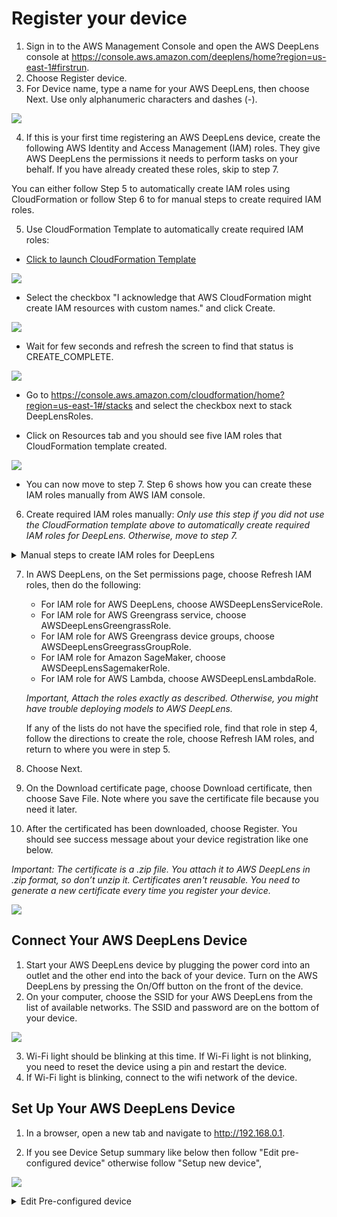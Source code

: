 # Register your device

1. Sign in to the AWS Management Console and open the AWS DeepLens console at https://console.aws.amazon.com/deeplens/home?region=us-east-1#firstrun.
2. Choose Register device.
3. For Device name, type a name for your AWS DeepLens, then choose Next. Use only alphanumeric characters and dashes (-).

![](assets/namedevice.png)

4. If this is your first time registering an AWS DeepLens device, create the following AWS Identity and Access Management (IAM) roles. They give AWS DeepLens the permissions it needs to perform tasks on your behalf. If you have already created these roles, skip to step 7.

You can either follow Step 5 to automatically create IAM roles using CloudFormation or follow Step 6 to for manual steps to create required IAM roles.

5. Use CloudFormation Template to automatically create required IAM roles:

- [Click to launch CloudFormation Template ](https://console.aws.amazon.com/cloudformation/home?region=us-east-1#/stacks/create/review?stackName=DeepLensRoles&templateURL=https://s3.amazonaws.com/deep-learning-with-deeplens/DeepLensRoles.json)

![](assets/createstack.png)

- Select the checkbox "I acknowledge that AWS CloudFormation might create IAM resources with custom names." and click Create.

![](assets/createstack2.png)

- Wait for few seconds and refresh the screen to find that status is CREATE_COMPLETE.

![](assets/createstack3.png)

- Go to https://console.aws.amazon.com/cloudformation/home?region=us-east-1#/stacks and select the checkbox next to stack DeepLensRoles.

- Click on Resources tab and you should see five IAM roles that CloudFormation template created.

![](assets/createstack3.png)

- You can now move to step 7. Step 6 shows how you can create these IAM roles manually from AWS IAM console.

6. Create required IAM roles manually: _Only use this step if you did not use the CloudFormation template above to automatically create required IAM roles for DeepLens. Otherwise, move to step 7._

  <details>
    <summary>Manual steps to create IAM roles for DeepLens</summary>

    - IAM role for AWS DeepLens
       - From the list, choose AWSDeepLensServiceRole. If AWSDeepLensServiceRole isn't listed, choose Create role in IAM and follow these steps in the IAM console.
       - Accept the DeepLens service and DeepLens use case by choosing Next: Permissions.
       - Accept the AWSDeepLensServiceRolePolicy policy by choosing Next: Review.
       - Accept the role name AWSDeepLensServiceRole and the provided description by choosing Create role. Do not change the role name.
       - Close the IAM window.

    - IAM role for AWS Greengrass service
       - From the list, choose AWSDeepLensGreengrassRole. If AWSDeepLensGreengrassRole isn't listed, choose Create role in IAM and follow these steps in the IAM console.
       - Accept the Greengrass service and Greengrass use case by choosing Next: Permissions.
       - Accept the AWSGreengrassResourceAccessRolePolicy policy by choosing Next: Review.
       - Accept the role name AWSDeepLensGreengrassRole and the provided description by choosing Create role. Do not change the role name.
      - Close the IAM window.

    - IAM role for AWS Greengrass device groups.
       - From the list, choose AWSDeepLensGreengrassGroupRole. If AWSDeepLensGreengrassGroupRole isn't listed, choose Create role in IAM and follow these steps in the IAM console.
       - Accept the DeepLens service and the DeepLens - Greengrass Lambda use case by choosing Next: Permissions.
       - Accept the AWSDeepLensLambdaFunctionAccessPolicy policy by choosing Next: Review.
       - Accept the role name AWSDeepLensGreengrassGroupRole and the provided description by choose Create role. Do not change the role name.
       - Close the IAM window.

    - IAM role for Amazon SageMaker
       - From the list, choose AWSDeepLensSagemakerRole. If AWSDeepLensSagemakerRole isn't listed, choose Create role in IAM and follow these steps in the IAM console.
       - Accept the SageMaker service and the SageMaker - Execution use case by choosing Next: Permissions.
       - Accept the AmazonSageMakerFullAccess policy by choosing Next: Review.
       - Accept the role name AWSDeepLensSageMakerRole and the provided description by choosing Create role. Do not change the role name.
       - Close the IAM window.

    - IAM role for AWS Lambda
       - From the list, choose AWSDeepLensLambdaRole. If AWSDeepLensLambdaRole isn't listed, choose Create role in IAM and follow these steps i the IAM console.
       - Accept the Lambda service and the Lambda use case by choosing Next: Permissions.
       - Accept the AWSLambdaFullAccess policy by choosing Next: Review.
       - Accept the role name AWSDeepLensLambdaRole and the provided description by choosing Create role. Do not change the role name.
       - Close the IAM window.
  </details>


7. In AWS DeepLens, on the Set permissions page, choose Refresh IAM roles, then do the following:
   - For IAM role for AWS DeepLens, choose AWSDeepLensServiceRole.
   - For IAM role for AWS Greengrass service, choose AWSDeepLensGreengrassRole.
   - For IAM role for AWS Greengrass device groups, choose AWSDeepLensGreegrassGroupRole.
   - For IAM role for Amazon SageMaker, choose AWSDeepLensSagemakerRole.
   - For IAM role for AWS Lambda, choose AWSDeepLensLambdaRole.

   _Important, Attach the roles exactly as described. Otherwise, you might have trouble deploying models to AWS DeepLens._

   If any of the lists do not have the specified role, find that role in step 4, follow the directions to create the role, choose Refresh IAM roles, and return to where you were in step 5.

8. Choose Next.
9. On the Download certificate page, choose Download certificate, then choose Save File. Note where you save the certificate file because you need it later.
10. After the certificated has been downloaded, choose Register. You should see success message about your device registration like one below.

   _Important: The certificate is a .zip file. You attach it to AWS DeepLens in .zip format, so don’t unzip it. Certificates aren't reusable. You need to generate a new certificate every time you register your device._

![](assets/deviceregs1.png)

## Connect Your AWS DeepLens Device

1. Start your AWS DeepLens device by plugging the power cord into an outlet and the other end into the back of your device. Turn on the AWS DeepLens by pressing the On/Off button on the front of the device.
2. On your computer, choose the SSID for your AWS DeepLens from the list of available networks. The SSID and password are on the bottom of your device.

![](assets/ssid-connect.png)

3. Wi-Fi light should be blinking at this time. If Wi-Fi light is not blinking, you need to reset the device using a pin and restart the device.
4. If Wi-Fi light is blinking, connect to the wifi network of the device.

## Set Up Your AWS DeepLens Device

1. In a browser, open a new tab and navigate to http://192.168.0.1.

2. If you see Device Setup summary like below then follow "Edit pre-configured device" otherwise follow "Setup new device",

![](assets/setupsummary.png)

   <details>
     <summary>Edit Pre-configured device</summary>

     - For Network Connection, click on Edit
     - Under Connect to network, Click on Use Ethernet. _Do not use Wi-Fi._

     ![](assets/networkedit.png)

     - For Certificate, click on Edit
     - Click Browse and select the certificate you downloaded during DeepLens registration and click Save.
     _Even if you see certificate.zip already populated, make sure you still browse and select certificate you downloaded during DeepLens registration._

     ![](assets/certificate.png)

     - You do not need to edit Device access. Just make sure that SSH is enabled under Device access.

     ![](assets/certificate.png)
   <details>

   <details>
     <summary>Setup new device</summary>

     On the Device page:
     - Connect to the network.
        - For this lab we will be using Ethernet so do not choose Wi-Fi. Choose the Ethernet option and then choose Next.
     - Upload the certificate.
        - Locate and choose the certificate that you downloaded from the AWS DeepLens console, then choose Upload certificate.
        - The certificate is saved as a .zip file in your Downloads directory. Don't unzip the file. You attach the certificate as a .zip file.
     - Configure device access.
        - Create a password for the device—You need this password to access and update your AWS DeepLens.
        - SSH server— Enable SSH as in the lab you will use SSH to connect to the device in later modules. SSH allows you to log in without using the AWS DeepLens console.
        - Automatic updates— Enable this option. Enabling automatic updates keeps your device's software up-to-date.
     - Review the settings and finish setting up the device.
        - To modify settings, choose Edit for the setting that you want to change.     
   </details>

   - Click Finish.

## Verify That Your AWS DeepLens Is Connected

After you set up your device, your computer automatically connects to the internet. This can take a few seconds. When your device is connected, you see the following message:

After the connection is established, you can return to the AWS DeepLens console. You are now ready to deploy an AWS DeepLens project. For more information, see Creating and Deploying an AWS DeepLens Sample Project.

![](assets/device-verified.png)

If you fail to establish a connection, return to Connect AWS DeepLens to the Network and repeat the steps for setting up your device and connecting it to the network.

## Get the IP of your DeepLens device

1. Go to IoT in AWS Console at https://console.aws.amazon.com/iot/home?region=us-east-1#/dashboard
2. In the left navigation, click on Greengrass then click on Cores.
3. Click on the Greengrass core that starts with deeplens_.

![](assets/ggcore.png)

4. On Greengrass core details screen, click on Connectivity and note the IP address of your DeepLens device.

![](assets/deviceip.png)

5. You should now be able to SSH into the DeepLens Device

```
ssh aws_cam@IP-ADDRESS-OF-YOUR-DEEPLENS-DEVICE
```
```
Example: ssh aws_cam@10.0.1.3
```

![](assets/ssh.png)

## Completion
You have successfully registered your Deeplens device. In the next module, [Object Detection](../2-ObjectDetection), you will learn how to deploy an object detection project to Deeplens and view its output.
